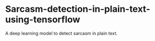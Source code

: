# Sarcasm-detection-in-plain-text-using-tensorflow
A deep learning model to detect sarcasm in plain text.
